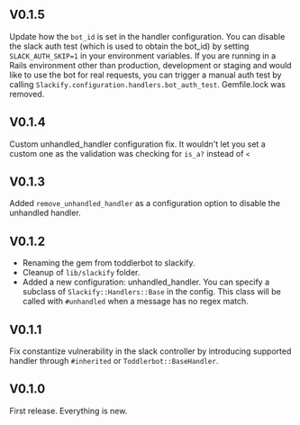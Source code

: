 ## V0.1.5

Update how the `bot_id` is set in the handler configuration. You can disable the slack auth test (which is used to obtain the bot_id) by setting `SLACK_AUTH_SKIP=1` in your environment variables. If you are running in a Rails environment other than production, development or staging and would like to use the bot for real requests, you can trigger a manual auth test by calling `Slackify.configuration.handlers.bot_auth_test`. Gemfile.lock was removed.

## V0.1.4

Custom unhandled_handler configuration fix. It wouldn't let you set a custom one as the validation was checking for `is_a?` instead of `<`

## V0.1.3
Added `remove_unhandled_handler` as a configuration option to disable the unhandled handler.

## V0.1.2

* Renaming the gem from toddlerbot to slackify.
* Cleanup of `lib/slackify` folder.
* Added a new configuration: unhandled_handler. You can specify a subclass of `Slackify::Handlers::Base` in the config. This class will be called with `#unhandled` when a message has no regex match.

## V0.1.1

Fix constantize vulnerability in the slack controller by introducing supported handler through `#inherited` or `Toddlerbot::BaseHandler`.

## V0.1.0

First release. Everything is new.
